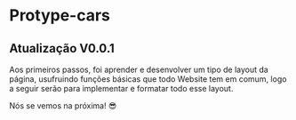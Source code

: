 <h1>Protype-cars</h1>
<h2>Atualização V0.0.1</h2>
<p>Aos primeiros passos, foi aprender e desenvolver um tipo de layout da página, usufruindo funções básicas que todo Website tem em comum, logo a seguir serão para implementar e formatar todo esse layout.</p>

<p>Nós se vemos na próxima! 😎</p>
